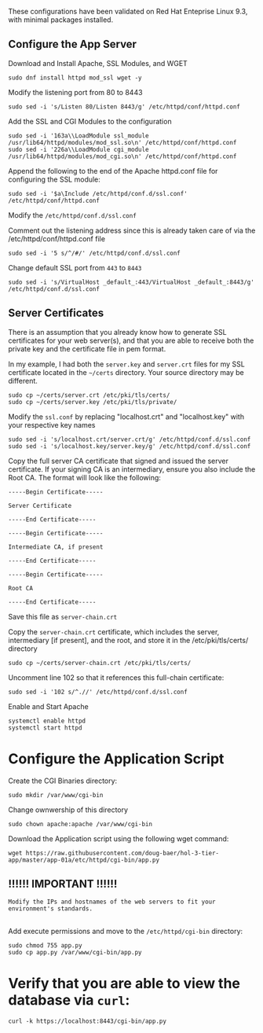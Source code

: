 These configurations have been validated on Red Hat Enteprise Linux 9.3, with minimal packages installed. 

## Configure the App Server ##

Download and Install Apache, SSL Modules, and WGET

```
sudo dnf install httpd mod_ssl wget -y
```

Modify the listening port from 80 to 8443
```
sudo sed -i 's/Listen 80/Listen 8443/g' /etc/httpd/conf/httpd.conf
```

Add the SSL and CGI Modules to the configuration
```
sudo sed -i '163a\\LoadModule ssl_module /usr/lib64/httpd/modules/mod_ssl.so\n' /etc/httpd/conf/httpd.conf
sudo sed -i '226a\\LoadModule cgi_module /usr/lib64/httpd/modules/mod_cgi.so\n' /etc/httpd/conf/httpd.conf
```

Append the following to the end of the Apache httpd.conf file for configuring the SSL module:
```
sudo sed -i '$a\Include /etc/httpd/conf.d/ssl.conf' /etc/httpd/conf/httpd.conf
```

Modify the `/etc/httpd/conf.d/ssl.conf` 

Comment out the listening address since this is already taken care of via the /etc/httpd/conf/httpd.conf file
```
sudo sed -i '5 s/^/#/' /etc/httpd/conf.d/ssl.conf
```

Change default SSL port from `443` to `8443`
```
sudo sed -i 's/VirtualHost _default_:443/VirtualHost _default_:8443/g' /etc/httpd/conf.d/ssl.conf
```

## Server Certificates ##
 
There is an assumption that you already know how to generate SSL certificates for your web server(s), and that you are able to receive both the private key and the certificate file in pem format.

In my example, I had both the `server.key` and `server.crt` files for my SSL certificate located in the `~/certs` directory. Your source directory may be different.
```
sudo cp ~/certs/server.crt /etc/pki/tls/certs/
sudo cp ~/certs/server.key /etc/pki/tls/private/
```
Modify the `ssl.conf` by replacing "localhost.crt" and "localhost.key" with your respective key names
```
sudo sed -i 's/localhost.crt/server.crt/g' /etc/httpd/conf.d/ssl.conf
sudo sed -i 's/localhost.key/server.key/g' /etc/httpd/conf.d/ssl.conf
```

Copy the full server CA certificate that signed and issued the server certificate. If your signing CA is an intermediary, ensure you also include the Root CA. The format will look like the following:

```
-----Begin Certificate-----

Server Certificate

-----End Certificate-----

-----Begin Certificate-----

Intermediate CA, if present

-----End Certificate-----

-----Begin Certificate-----

Root CA

-----End Certificate-----
```

Save this file as `server-chain.crt`

Copy the `server-chain.crt` certificate, which includes the server, intermediary [if present], and the root, and store it in the /etc/pki/tls/certs/ directory
```
sudo cp ~/certs/server-chain.crt /etc/pki/tls/certs/
```
Uncomment line 102 so that it references this full-chain certificate:
```
sudo sed -i '102 s/^.//' /etc/httpd/conf.d/ssl.conf
```
Enable and Start Apache
```
systemctl enable httpd
systemctl start httpd
```
# Configure the Application Script #

Create the CGI Binaries directory:
```
sudo mkdir /var/www/cgi-bin
```
Change ownwership of this directory
```
sudo chown apache:apache /var/www/cgi-bin
````
Download the Application script using the following wget command:
```
wget https://raw.githubusercontent.com/doug-baer/hol-3-tier-app/master/app-01a/etc/httpd/cgi-bin/app.py
```
## !!!!!! IMPORTANT !!!!!! ##
`Modify the IPs and hostnames of the web servers to fit your environment's standards.`
## ##

Add execute permissions and move to the `/etc/httpd/cgi-bin` directory:
```
sudo chmod 755 app.py
sudo cp app.py /var/www/cgi-bin/app.py
```

# Verify that you are able to view the database via `curl`: #

```
curl -k https://localhost:8443/cgi-bin/app.py
```
